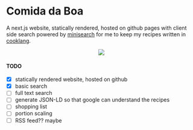 # Comida da Boa

A next.js website, statically rendered, hosted on github pages with client side search powered by [minisearch](https://www.npmjs.com/package/minisearch) for me to keep my recipes written in [cooklang](https://cooklang.org/).

<p align="center">
  <img src="https://github.com/user-attachments/assets/deaf737d-61ef-44d3-bf6f-5f83a3fa893b">
</p>

#### TODO

- [X] statically rendered website, hosted on github 
- [X] basic search
- [ ] full text search
- [ ] generate JSON-LD so that google can understand the recipes
- [ ] shopping list
- [ ] portion scaling
- [ ] RSS feed?? maybe
